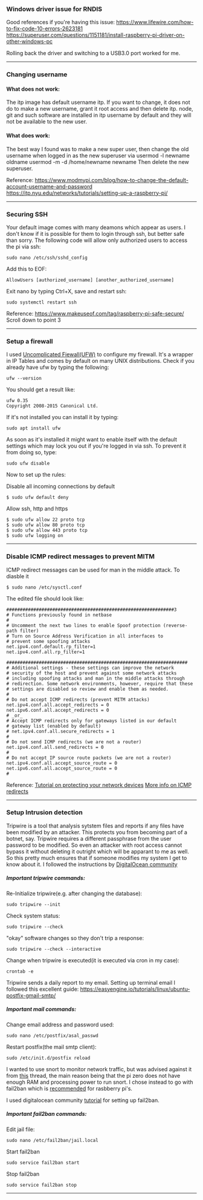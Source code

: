 ### Windows driver issue for RNDIS
Good references if you're having this issue:
https://www.lifewire.com/how-to-fix-code-10-errors-2623181
https://superuser.com/questions/1151181/install-raspberry-pi-driver-on-other-windows-pc

Rolling back the driver and switching to a USB3.0 port worked for me.

---

### Changing username 

#### What does not work:
The itp image has default username itp. If you want to change, it does not do to make a new username, grant it root access and then delete itp. node, git and such software are installed in itp username by default and they will not be available to the new user.

#### What does work:
The best way I found was to make a new super user, then change the old username when logged in as the new superuser via
usermod -l newname oldname
usermod -m -d /home/newname newname
Then delete the new superuser.

Reference:
https://www.modmypi.com/blog/how-to-change-the-default-account-username-and-password
https://itp.nyu.edu/networks/tutorials/setting-up-a-raspberry-pi/

---
### Securing SSH

Your default image comes with many deamons which appear as users. I don't know if it is possible for them to login through ssh, but better safe than sorry. The following code will allow only authorized users to access the pi via ssh:

	sudo nano /etc/ssh/sshd_config

Add this to EOF:

	AllowUsers [authorized_username] [another_authorized_username]

Exit nano by typing Ctrl+X, save and restart ssh:

	sudo systemctl restart ssh

 Reference:
 https://www.makeuseof.com/tag/raspberry-pi-safe-secure/ Scroll down to point 3
 
---

### Setup a firewall

I used [Uncomplicated Fiewall(UFW)](https://wiki.ubuntu.com/UncomplicatedFirewall) to configure my firewall. It's a wrapper in IP Tables and comes by default on many UNIX distributions. Check if you already have ufw by typing the following:

	ufw --version

You should get a result like:

	ufw 0.35
	Copyright 2008-2015 Canonical Ltd.

If it's not installed you can install it by typing:

	sudo apt install ufw

As soon as it's installed it might want to enable itself with the default settings which may lock you out if you're logged in via ssh. To prevent it from doing so, type:

	sudo ufw disable

Now to set up the rules:

Disable all incoming connections by default

	$ sudo ufw default deny 

Allow ssh, http and https

	$ sudo ufw allow 22 proto tcp
	$ sudo ufw allow 80 proto tcp
	$ sudo ufw allow 443 proto tcp
	$ sudo ufw logging on

---
### Disable ICMP redirect messages to prevent MITM

ICMP redirect messages can be used for man in the middle attack. To diasble it 

	$ sudo nano /etc/sysctl.conf

The edited file should look like:

	##############################################################3
	# Functions previously found in netbase
	#
	# Uncomment the next two lines to enable Spoof protection (reverse-path filter)
	# Turn on Source Address Verification in all interfaces to
	# prevent some spoofing attacks
	net.ipv4.conf.default.rp_filter=1
	net.ipv4.conf.all.rp_filter=1

	###################################################################
	# Additional settings - these settings can improve the network
	# security of the host and prevent against some network attacks
	# including spoofing attacks and man in the middle attacks through
	# redirection. Some network environments, however, require that these
	# settings are disabled so review and enable them as needed.
	#
	# Do not accept ICMP redirects (prevent MITM attacks)
	net.ipv4.conf.all.accept_redirects = 0
	net.ipv6.conf.all.accept_redirects = 0
	# _or_
	# Accept ICMP redirects only for gateways listed in our default
	# gateway list (enabled by default)
	# net.ipv4.conf.all.secure_redirects = 1
	#
	# Do not send ICMP redirects (we are not a router)
	net.ipv4.conf.all.send_redirects = 0
	#
	# Do not accept IP source route packets (we are not a router)
	net.ipv4.conf.all.accept_source_route = 0
	net.ipv6.conf.all.accept_source_route = 0
	#

Reference:
[Tutorial on protecting your network devices](https://www.hackster.io/charifmahmoudi/iot-security-tips-to-protect-your-device-from-bad-hackers-768093?ref=platform&ref_id=425_trending___&offset=0#toc-protect-your-network-2)
[More info on ICMP redirects](http://www.cymru.com/gillsr/documents/icmp-redirects-are-bad.htm)
	
---
### Setup Intrusion detection

Tripwire is a tool that analysis sytstem files and reports if any files have been modified by an attacker. This protects you from becoming part of a botnet, say. Tripwire requires a different passphrase from the user password to be modified. So even an attacker with root access cannot bypass it without deleting it outright which will be apparant to me as well. So this pretty much ensures that if someone modifies my system I get to know about it. I followed the instructions by [DigitalOcean community](https://www.digitalocean.com/community/tutorials/how-to-use-tripwire-to-detect-server-intrusions-on-an-ubuntu-vps)

##### Important tripwire commands:

Re-Initialize tripwire(e.g. after changing the database):
	
	sudo tripwire --init

Check system status:
	
	sudo tripwire --check


"okay" software changes so they don't trip a response:

	sudo tripwire --check --interactive

Change when tripwire is executed(it is executed via cron in my case):
	
	crontab -e

Tripwire sends a daily report to my email. Setting up terminal email
I followed this excellent guide: https://easyengine.io/tutorials/linux/ubuntu-postfix-gmail-smtp/

##### Important mail commands:
	
Change email address and password used:
	
	sudo nano /etc/postfix/asal_passwd

Restart postfix(the mail smtp client):
	
	sudo /etc/init.d/postfix reload

I wanted to use snort to monitor network traffic, but was advised against it from [this](https://security.stackexchange.com/questions/163013/can-snort-run-on-a-raspberry-pi) thread, the main reason being that the pi zero does not have enough RAM and processing power to run snort. I chose instead to go with fail2ban which is [recommended](https://www.raspberrypi.org/documentation/configuration/security.md#Fail2ban) for rasbberry pi's.

I used digitalocean community [tutorial](https://www.digitalocean.com/community/tutorials/how-to-protect-ssh-with-fail2ban-on-ubuntu-14-04) for setting up fail2ban.

##### Important fail2ban commands:

Edit jail file:

	sudo nano /etc/fail2ban/jail.local

Start fail2ban

	sudo service fail2ban start

Stop fail2ban

	sudo service fail2ban stop

---
